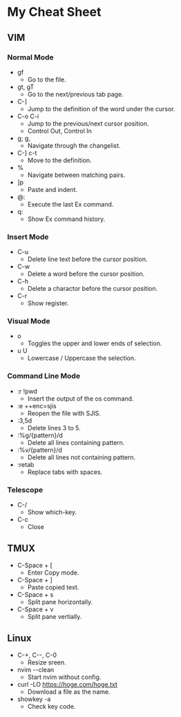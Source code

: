 # My Cheat Sheet

## VIM
### Normal Mode
- gf
  - Go to the file. 
- gt, gT
  - Go to the next/previous tab page.
- C-]
  - Jump to the definition of the word under the cursor.
- C-o C-i
  - Jump to the previous/next cursor position.
  - Control Out, Control In
- g; g,
  - Navigate through the changelist.
- C-] c-t
  - Move to the definition.
- %
  - Navigate between matching pairs.
- ]p
  - Paste and indent.
- @:
  - Execute the last Ex command.
- q:
  - Show Ex command history.
### Insert Mode
- C-u
  - Delete line text before the cursor position.
- C-w
  - Delete a word before the cursor position.
- C-h
  - Delete a charactor before the cursor position.
- C-r
  - Show register.
### Visual Mode
- o
  - Toggles the upper and lower ends of selection.
- u U
  - Lowercase / Uppercase the selection.

### Command Line Mode
- :r !pwd
  - Insert the output of the os command.
- :e ++enc=sjis
  - Reopen the file with SJIS.
- :3,5d
  - Delete lines 3 to 5.
- :%g/{pattern}/d
  - Delete all lines containing pattern.
- :%v/{pattern}/d
  - Delete all lines not containing pattern.
- :retab
  - Replace tabs with spaces.

### Telescope
- C-/
  - Show which-key.
- C-c
  - Close

## TMUX
- C-Space + [
  - Enter Copy mode.
- C-Space + ]
  - Paste copied text.
- C-Space + s
  - Split pane horizontally.
- C-Space + v
  - Split pane vertially.

## Linux
- C-+, C--, C-0
  - Resize sreen.
- nvim --clean
  - Start nvim without config.
- curl -LO https://hoge.com/hoge.txt
  - Download a file as the name.
- showkey -a
  - Check key code.
